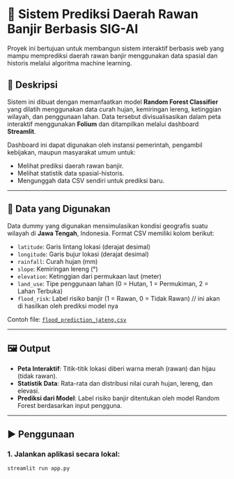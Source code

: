 # 🌊 Sistem Prediksi Daerah Rawan Banjir Berbasis SIG-AI

Proyek ini bertujuan untuk membangun sistem interaktif berbasis web yang mampu memprediksi daerah rawan banjir menggunakan data spasial dan historis melalui algoritma machine learning.

## 📌 Deskripsi

Sistem ini dibuat dengan memanfaatkan model **Random Forest Classifier** yang dilatih menggunakan data curah hujan, kemiringan lereng, ketinggian wilayah, dan penggunaan lahan. Data tersebut divisualisasikan dalam peta interaktif menggunakan **Folium** dan ditampilkan melalui dashboard **Streamlit**.

Dashboard ini dapat digunakan oleh instansi pemerintah, pengambil kebijakan, maupun masyarakat umum untuk:
- Melihat prediksi daerah rawan banjir.
- Melihat statistik data spasial-historis.
- Mengunggah data CSV sendiri untuk prediksi baru.

---

## 📂 Data yang Digunakan

Data dummy yang digunakan mensimulasikan kondisi geografis suatu wilayah di **Jawa Tengah**, Indonesia. Format CSV memiliki kolom berikut:

- `latitude`: Garis lintang lokasi (derajat desimal)
- `longitude`: Garis bujur lokasi (derajat desimal)
- `rainfall`: Curah hujan (mm)
- `slope`: Kemiringan lereng (°)
- `elevation`: Ketinggian dari permukaan laut (meter)
- `land_use`: Tipe penggunaan lahan (0 = Hutan, 1 = Permukiman, 2 = Lahan Terbuka)
- `flood_risk`: Label risiko banjir (1 = Rawan, 0 = Tidak Rawan) // ini akan di hasilkan oleh prediksi model nya

Contoh file: [`flood_prediction_jateng.csv`](./flood_prediction_jateng.csv)

---

## 🖼️ Output

- **Peta Interaktif**: Titik-titik lokasi diberi warna merah (rawan) dan hijau (tidak rawan).
- **Statistik Data**: Rata-rata dan distribusi nilai curah hujan, lereng, dan elevasi.
- **Prediksi dari Model**: Label risiko banjir ditentukan oleh model Random Forest berdasarkan input pengguna.

---

## ▶️ Penggunaan

### 1. Jalankan aplikasi secara lokal:
```bash
streamlit run app.py




